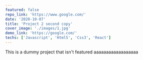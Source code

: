 ```yaml
---
featured: false
repo_link: 'https://www.google.com/'
date: '2020-10-07'
title: 'Project 2 second copy'
cover_image: './images/1.jpg'
demo_link: 'https://google.com/'
techs: ['Javascript', 'Html5', 'Css3', 'React']
---
```


This is a dummy project that isn't featured
aaaaaaaaaaaaaaaaaa